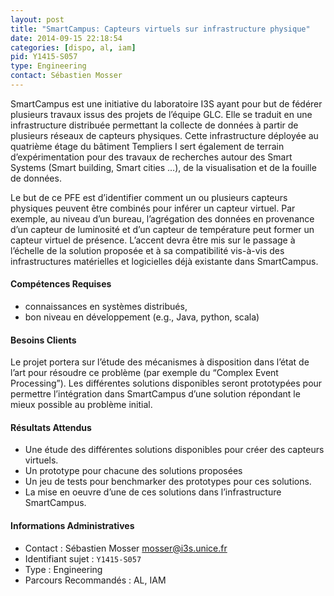 ```yaml
---
layout: post
title: "SmartCampus: Capteurs virtuels sur infrastructure physique"
date: 2014-09-15 22:18:54
categories: [dispo, al, iam]
pid: Y1415-S057
type: Engineering
contact: Sébastien Mosser
---
```

       
SmartCampus est une initiative du laboratoire I3S ayant pour but de fédérer plusieurs travaux issus des projets de l’équipe GLC. Elle se traduit en une infrastructure distribuée permettant la collecte de données à partir de plusieurs réseaux de capteurs physiques. Cette infrastructure déployée au quatrième étage du bâtiment Templiers I sert également de terrain d’expérimentation pour des travaux de recherches autour des Smart Systems (Smart building, Smart cities …), de la visualisation et de la fouille de données.

Le but de ce PFE est d’identifier comment un ou plusieurs capteurs physiques peuvent être combinés pour inférer un capteur virtuel. Par exemple, au niveau d’un bureau, l’agrégation des données en provenance d’un capteur de luminosité et d’un capteur de température peut former un capteur virtuel de présence. L’accent devra être mis sur le passage à l’échelle de la solution proposée et à sa compatibilité vis-à-vis des infrastructures matérielles et logicielles déjà existante dans SmartCampus.

#### Compétences Requises
* connaissances en systèmes distribués, 
* bon niveau en développement (e.g., Java, python, scala)


#### Besoins Clients
Le projet portera sur l’étude des mécanismes à disposition dans l’état de l’art pour résoudre ce problème (par exemple du “Complex Event Processing”). Les différentes solutions disponibles seront prototypées pour permettre l’intégration dans SmartCampus d’une solution répondant le mieux possible au problème initial.

#### Résultats Attendus
  * Une étude des différentes solutions disponibles pour créer des capteurs virtuels.
  * Un prototype pour chacune des solutions proposées
  * Un jeu de tests pour benchmarker des prototypes pour ces solutions.
  * La mise en oeuvre d’une de ces solutions dans l’infrastructure SmartCampus.
     

#### Informations Administratives
  * Contact : Sébastien Mosser <mosser@i3s.unice.fr>
  * Identifiant sujet : `Y1415-S057`
  * Type : Engineering
  * Parcours Recommandés : AL,  IAM
     
